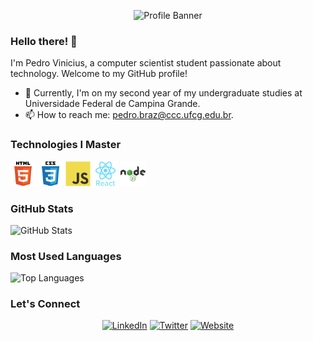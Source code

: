 <p align="center">
  <img src="https://github.com/your_username/your_username/blob/main/assets/banner.gif" alt="Profile Banner">
</p>

### Hello there! 👋

I'm Pedro Vinicius, a computer scientist student passionate about technology. Welcome to my GitHub profile!

- 🌱 Currently, I'm on my second year of my undergraduate studies at Universidade Federal de Campina Grande.
- 📫 How to reach me: pedro.braz@ccc.ufcg.edu.br.

### Technologies I Master
<p align="left">
  <img src="https://github.com/devicons/devicon/blob/master/icons/html5/html5-original-wordmark.svg" alt="HTML5" width="40" height="40"/>
  <img src="https://github.com/devicons/devicon/blob/master/icons/css3/css3-original-wordmark.svg" alt="CSS3" width="40" height="40"/>
  <img src="https://github.com/devicons/devicon/blob/master/icons/javascript/javascript-original.svg" alt="JavaScript" width="40" height="40"/>
  <img src="https://github.com/devicons/devicon/blob/master/icons/react/react-original-wordmark.svg" alt="React" width="40" height="40"/>
  <img src="https://github.com/devicons/devicon/blob/master/icons/nodejs/nodejs-original-wordmark.svg" alt="Node.js" width="40" height="40"/>
</p>

### GitHub Stats
![GitHub Stats](https://github-readme-stats.vercel.app/api?username=your_username&show_icons=true)

### Most Used Languages
![Top Languages](https://github-readme-stats.vercel.app/api/top-langs/?username=your_username&layout=compact)

### Let's Connect
<p align="center">
  <a href="https://linkedin.com/in/your_username"><img src="https://img.shields.io/badge/LinkedIn-0077B5?style=for-the-badge&logo=linkedin&logoColor=white" alt="LinkedIn"></a>
  <a href="https://twitter.com/your_username"><img src="https://img.shields.io/badge/Twitter-1DA1F2?style=for-the-badge&logo=twitter&logoColor=white" alt="Twitter"></a>
  <a href="https://your_website_or_blog.com"><img src="https://img.shields.io/badge/Website-000000?style=for-the-badge&logo=About.me&logoColor=white" alt="Website"></a>
</p>
